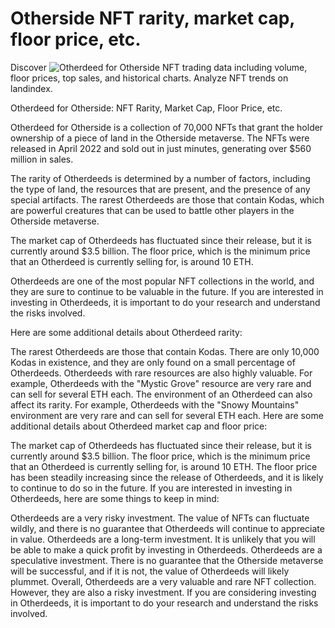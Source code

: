 # Otherside NFT rarity, market cap, floor price, etc.
Discover ![Otherdeed for Otherside](https://landindex.io/projects/otherdeed) NFT trading data including volume, floor prices, top sales, and historical charts. Analyze NFT trends on landindex.

Otherdeed for Otherside: NFT Rarity, Market Cap, Floor Price, etc.

Otherdeed for Otherside is a collection of 70,000 NFTs that grant the holder ownership of a piece of land in the Otherside metaverse. The NFTs were released in April 2022 and sold out in just minutes, generating over $560 million in sales.

The rarity of Otherdeeds is determined by a number of factors, including the type of land, the resources that are present, and the presence of any special artifacts. The rarest Otherdeeds are those that contain Kodas, which are powerful creatures that can be used to battle other players in the Otherside metaverse.

The market cap of Otherdeeds has fluctuated since their release, but it is currently around $3.5 billion. The floor price, which is the minimum price that an Otherdeed is currently selling for, is around 10 ETH.

Otherdeeds are one of the most popular NFT collections in the world, and they are sure to continue to be valuable in the future. If you are interested in investing in Otherdeeds, it is important to do your research and understand the risks involved.

Here are some additional details about Otherdeed rarity:

The rarest Otherdeeds are those that contain Kodas. There are only 10,000 Kodas in existence, and they are only found on a small percentage of Otherdeeds.
Otherdeeds with rare resources are also highly valuable. For example, Otherdeeds with the "Mystic Grove" resource are very rare and can sell for several ETH each.
The environment of an Otherdeed can also affect its rarity. For example, Otherdeeds with the "Snowy Mountains" environment are very rare and can sell for several ETH each.
Here are some additional details about Otherdeed market cap and floor price:

The market cap of Otherdeeds has fluctuated since their release, but it is currently around $3.5 billion.
The floor price, which is the minimum price that an Otherdeed is currently selling for, is around 10 ETH.
The floor price has been steadily increasing since the release of Otherdeeds, and it is likely to continue to do so in the future.
If you are interested in investing in Otherdeeds, here are some things to keep in mind:

Otherdeeds are a very risky investment. The value of NFTs can fluctuate wildly, and there is no guarantee that Otherdeeds will continue to appreciate in value.
Otherdeeds are a long-term investment. It is unlikely that you will be able to make a quick profit by investing in Otherdeeds.
Otherdeeds are a speculative investment. There is no guarantee that the Otherside metaverse will be successful, and if it is not, the value of Otherdeeds will likely plummet.
Overall, Otherdeeds are a very valuable and rare NFT collection. However, they are also a risky investment. If you are considering investing in Otherdeeds, it is important to do your research and understand the risks involved.
